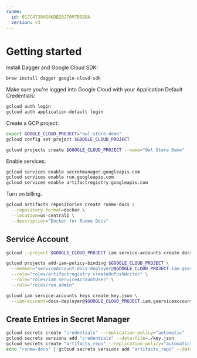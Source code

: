 ```yaml
---
runme:
  id: 01JC47J0HS4KDB20J70M7BGE0A
  version: v3
---
```


# Getting started

Install Dagger and Google Cloud SDK:

```sh {"id":"01JC47JGZPDTZG7X7CGA75D7QK"}
brew install dagger google-cloud-sdk
```

Make sure you're logged into Google Cloud with your Application Default Credentials:

```sh {"id":"01JC47MNQCKFNSSQV97TD0672J"}
gcloud auth login
gcloud auth application-default login
```

Create a GCP project:

```sh {"id":"01JC47QPFTXMTRW8BDYJZYZXQE"}
export GOOGLE_CLOUD_PROJECT="owl-store-demo"
gcloud config set project $GOOGLE_CLOUD_PROJECT
```

```sh {"id":"01JC48855QXF9FJZ212BQNXZMV"}
gcloud projects create $GOOGLE_CLOUD_PROJECT --name="Owl Store Demo"
```

Enable services:

```sh {"id":"01JC47RW6PY49XZ8TYNGNYHF7G"}
gcloud services enable secretmanager.googleapis.com
gcloud services enable run.googleapis.com
gcloud services enable artifactregistry.googleapis.com
```

Turn on billing.

```sh {"id":"01JC48EH8JP9AHJEPCET8R18CJ"}
gcloud artifacts repositories create runme-docs \
  --repository-format=docker \
  --location=us-central1 \
  --description="Docker for Runme Docs"
```

## Service Account

```sh {"id":"01JC47ZG7CMCZYFK9JEXS1HXDE"}
gcloud --project $GOOGLE_CLOUD_PROJECT iam service-accounts create docs-deployer --display-name="Account to deploy docs"
```

```sh {"id":"01JC481SQRND9M871G6ZQM4X8Q"}
gcloud projects add-iam-policy-binding $GOOGLE_CLOUD_PROJECT \
  --member="serviceAccount:docs-deployer@$GOOGLE_CLOUD_PROJECT.iam.gserviceaccount.com" \
  --role="roles/artifactregistry.createOnPushWriter" \
  --role="roles/iam.serviceAccountUser" \
  --role="roles/run.admin"
```

```sh {"id":"01JC48PAAYQ7KW56WADZV5F7MQ"}
gcloud iam service-accounts keys create key.json \
  --iam-account=docs-deployer@$GOOGLE_CLOUD_PROJECT.iam.gserviceaccount.com
```

## Create Entries in Secret Manager

```sh {"id":"01JC48Q5C34FBCHQX9R01ED9R5"}
gcloud secrets create "credentials" --replication-policy="automatic"
gcloud secrets versions add "credentials" --data-file=./key.json
gcloud secrets create "artifacts_repo" --replication-policy="automatic"
echo "runme-docs" | gcloud secrets versions add "artifacts_repo" --data-file=-
```